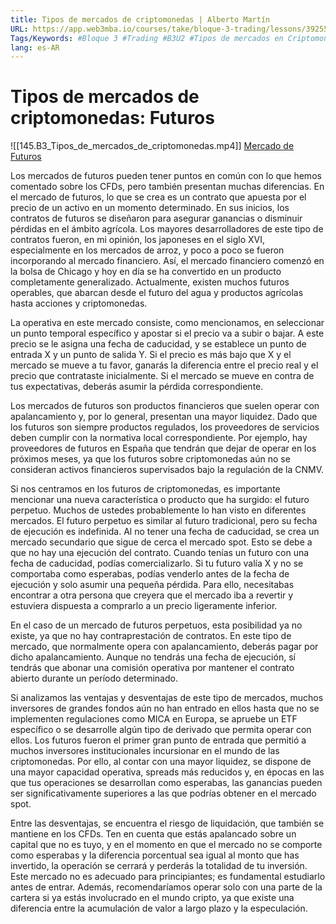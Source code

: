 ```yaml
---
title: Tipos de mercados de criptomonedas | Alberto Martín
URL: https://app.web3mba.io/courses/take/bloque-3-trading/lessons/39255394-2-3-tipos-de-mercados-de-criptomonedas-alberto-martin
Tags/Keywords: #Bloque 3 #Trading #B3U2 #Tipos de mercados en Criptomonedas #tipos de mercado #mercado de criptomonedas #Alberto Martín #futuros #mercado futuros
lang: es-AR
---
```

# Tipos de mercados de criptomonedas: Futuros
![[145.B3_Tipos_de_mercados_de_criptomonedas.mp4]]
[Mercado de Futuros](https://app.web3mba.io?wvideo=zdt0oj8ui5)

Los mercados de futuros pueden tener puntos en común con lo que hemos comentado sobre los CFDs, pero también presentan muchas diferencias. En el mercado de futuros, lo que se crea es un contrato que apuesta por el precio de un activo en un momento determinado. En sus inicios, los contratos de futuros se diseñaron para asegurar ganancias o disminuir pérdidas en el ámbito agrícola. Los mayores desarrolladores de este tipo de contratos fueron, en mi opinión, los japoneses en el siglo XVI, especialmente en los mercados de arroz, y poco a poco se fueron incorporando al mercado financiero. Así, el mercado financiero comenzó en la bolsa de Chicago y hoy en día se ha convertido en un producto completamente generalizado. Actualmente, existen muchos futuros operables, que abarcan desde el futuro del agua y productos agrícolas hasta acciones y criptomonedas.

La operativa en este mercado consiste, como mencionamos, en seleccionar un punto temporal específico y apostar si el precio va a subir o bajar. A este precio se le asigna una fecha de caducidad, y se establece un punto de entrada X y un punto de salida Y. Si el precio es más bajo que X y el mercado se mueve a tu favor, ganarás la diferencia entre el precio real y el precio que contrataste inicialmente. Si el mercado se mueve en contra de tus expectativas, deberás asumir la pérdida correspondiente.

Los mercados de futuros son productos financieros que suelen operar con apalancamiento y, por lo general, presentan una mayor liquidez. Dado que los futuros son siempre productos regulados, los proveedores de servicios deben cumplir con la normativa local correspondiente. Por ejemplo, hay proveedores de futuros en España que tendrán que dejar de operar en los próximos meses, ya que los futuros sobre criptomonedas aún no se consideran activos financieros supervisados bajo la regulación de la CNMV.

Si nos centramos en los futuros de criptomonedas, es importante mencionar una nueva característica o producto que ha surgido: el futuro perpetuo. Muchos de ustedes probablemente lo han visto en diferentes mercados. El futuro perpetuo es similar al futuro tradicional, pero su fecha de ejecución es indefinida. Al no tener una fecha de caducidad, se crea un mercado secundario que sigue de cerca el mercado spot. Esto se debe a que no hay una ejecución del contrato. Cuando tenías un futuro con una fecha de caducidad, podías comercializarlo. Si tu futuro valía X y no se comportaba como esperabas, podías venderlo antes de la fecha de ejecución y solo asumir una pequeña pérdida. Para ello, necesitabas encontrar a otra persona que creyera que el mercado iba a revertir y estuviera dispuesta a comprarlo a un precio ligeramente inferior.

En el caso de un mercado de futuros perpetuos, esta posibilidad ya no existe, ya que no hay contraprestación de contratos. En este tipo de mercado, que normalmente opera con apalancamiento, deberás pagar por dicho apalancamiento. Aunque no tendrás una fecha de ejecución, sí tendrás que abonar una comisión operativa por mantener el contrato abierto durante un período determinado.

Si analizamos las ventajas y desventajas de este tipo de mercados, muchos inversores de grandes fondos aún no han entrado en ellos hasta que no se implementen regulaciones como MICA en Europa, se apruebe un ETF específico o se desarrolle algún tipo de derivado que permita operar con ellos. Los futuros fueron el primer gran punto de entrada que permitió a muchos inversores institucionales incursionar en el mundo de las criptomonedas. Por ello, al contar con una mayor liquidez, se dispone de una mayor capacidad operativa, spreads más reducidos y, en épocas en las que tus operaciones se desarrollan como esperabas, las ganancias pueden ser significativamente superiores a las que podrías obtener en el mercado spot.

Entre las desventajas, se encuentra el riesgo de liquidación, que también se mantiene en los CFDs. Ten en cuenta que estás apalancado sobre un capital que no es tuyo, y en el momento en que el mercado no se comporte como esperabas y la diferencia porcentual sea igual al monto que has invertido, la operación se cerrará y perderás la totalidad de tu inversión. Este mercado no es adecuado para principiantes; es fundamental estudiarlo antes de entrar. Además, recomendaríamos operar solo con una parte de la cartera si ya estás involucrado en el mundo cripto, ya que existe una diferencia entre la acumulación de valor a largo plazo y la especulación.